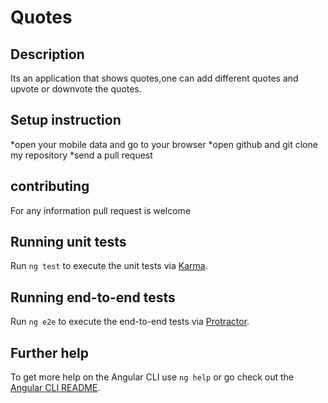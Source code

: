 # Quotes
## Description
Its an application that shows quotes,one can add different quotes and upvote or downvote the quotes.
## Setup instruction
 *open your mobile data and go to your browser
 *open github and git clone my repository 
 *send a pull request
## contributing
For any information pull request is welcome
## Running unit tests

Run `ng test` to execute the unit tests via [Karma](https://karma-runner.github.io).

## Running end-to-end tests

Run `ng e2e` to execute the end-to-end tests via [Protractor](http://www.protractortest.org/).

## Further help

To get more help on the Angular CLI use `ng help` or go check out the [Angular CLI README](https://github.com/angular/angular-cli/blob/master/README.md).
